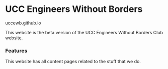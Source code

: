 # UCC Engineers Without Borders
uccewb.github.io

<p>This website is the beta version of the UCC Engineers Without Borders Club website.</p>

<h3>Features</h3>
<p>This website has all content pages related to the stuff that we do.</p>